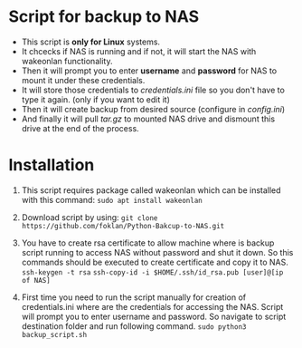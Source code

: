 # Script for backup to NAS
- This script is **only for Linux** systems.
- It chcecks if NAS is running and if not, it will start the NAS with wakeonlan functionality.
- Then it will prompt you to enter **username** and **password** for NAS to mount it under these credentials.
- It will store those credentials to *credentials.ini* file so you don't have to type it again. (only if you want to edit it)
- Then it will create backup from desired source (configure in *config.ini*)
- And finally it will pull *tar.gz* to mounted NAS drive and dismount this drive at the end of the process.

# Installation
1. This script requires package called wakeonlan which can be installed with this command:
`sudo apt install wakeonlan`

2. Download script by using: 
`git clone https://github.com/foklan/Python-Bakcup-to-NAS.git`

3. You have to create rsa certificate to allow machine where is backup script running to access NAS without password and shut it down. So this commands should be executed to create certificate and copy it to NAS.
`ssh-keygen -t rsa`
`ssh-copy-id -i $HOME/.ssh/id_rsa.pub [user]@[ip of NAS]`
 
5. First time you need to run the script manually for creation of credentials.ini where are the credentials for accessing the NAS. Script will prompt you to enter username and password. So navigate to script destination folder and run following command.
`sudo python3 backup_script.sh`
